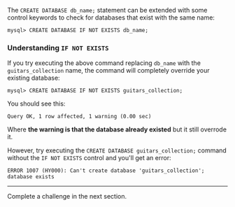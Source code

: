 The `CREATE DATABASE db_name;` statement can be extended with some control keywords to check for databases that exist with the same name:

```
mysql> CREATE DATABASE IF NOT EXISTS db_name;
```

### Understanding `IF NOT EXISTS`

If you try executing the above command replacing `db_name` with the `guitars_collection` name, the command will completely override your existing database:

```
mysql> CREATE DATABASE IF NOT EXISTS guitars_collection;
```

You should see this: 

```
Query OK, 1 row affected, 1 warning (0.00 sec)
```

Where __the warning is that the database already existed__ but it still overrode it.

However, try executing the `CREATE DATABASE guitars_collection;` command without the `IF NOT EXISTS` control and you'll get an error:

```
ERROR 1007 (HY000): Can't create database 'guitars_collection'; database exists
```

---
Complete a challenge in the next section.